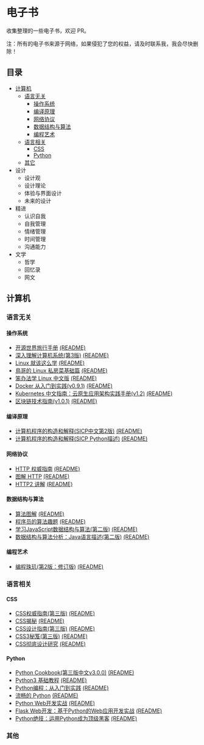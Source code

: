 电子书
============================

收集整理的一些电子书，欢迎 PR。

注：所有的电子书来源于网络，如果侵犯了您的权益，请及时联系我，我会尽快删除！

## 目录

- [计算机](#计算机)
  - [语言无关](#语言无关)
    - [操作系统](#操作系统)
    - [编译原理](#编译原理)
    - [网络协议](#网络协议)
    - [数据结构与算法](#数据结构与算法)
    - [编程艺术](#编程艺术)
  - [语言相关](#语言相关)
    - [CSS](#CSS)
    - [Python](#python)
  - [其它](#其他)
- 设计
  - 设计观
  - 设计理论
  - 体验与界面设计
  - 未来的设计
- 精进
  - 认识自我
  - 自我管理
  - 情绪管理
  - 时间管理
  - 沟通能力
- 文学
  - 哲学
  - 回忆录
  - 网文

## 计算机

### 语言无关

#### 操作系统

- [开源世界旅行手册](https://i.linuxtoy.org/docs/guide/index.html) [(README)](/it/language-independent/os/os-world-trip.md)
- [深入理解计算机系统(第3版)](https://book.douban.com/subject/1230413/) [(README)](/it/language-independent/os/深入理解计算机系统(第3版).md)
- [Linux 就该这么学](https://www.linuxprobe.com/docs/LinuxProbe.pdf) [(README)](/it/language-independent/os/Linux%20就该这么学.md)
- [鳥哥的 Linux 私房菜基础篇](http://linux.vbird.org/linux_basic/) [(README)](/it/language-independent/os/鳥哥的%20Linux%20私房菜基础篇.md)
- [笨办法学 Linux 中文版](https://www.gitbook.com/book/wizardforcel/llthw/details) [(README)](/it/language-independent/os/笨办法学%20Linux%20中文版.md)
- [Docker 从入门到实践(v0.9.1)](https://www.gitbook.com/book/yeasy/docker_practice/details) [(README)](/it/language-independent/os/Docker%20从入门到实践(v0.9.1).md)
- [Kubernetes 中文指南：云原生应用架构实践手册(v1.2)](https://github.com/rootsongjc/kubernetes-handbook) [(README)](/it/language-independent/os/Kubernetes%20中文指南：云原生应用架构实践手册(v1.2).md)
- [区块链技术指南(v1.0.1)](https://www.gitbook.com/book/yeasy/blockchain_guide/details) [(README)](/it/language-independent/os/区块链技术指南(v1.0.1).md)

#### 编译原理

- [计算机程序的构造和解释(SICP中文第2版)](https://github.com/DeathKing/Learning-SICP) [(README)](/it/language-independent/compiling-principle/计算机程序的构造和解释(SICP中文第2版).md)
- [计算机程序的构造和解释(SICP Python描述)](https://www.gitbook.com/book/wizardforcel/sicp-py/details) [(README)](/it/language-independent/compiling-principle/计算机程序的构造和解释(SICP%20Python描述).md)

#### 网络协议

- [HTTP 权威指南](https://book.douban.com/subject/10746113/) [(README)](/it/language-independent/network-protocol/HTTP%20权威指南.md)
- [图解 HTTP](https://book.douban.com/subject/25863515/) [(README)](/it/language-independent/network-protocol/图解%20HTTP.md)
- [HTTP2 讲解](https://www.gitbook.com/book/ye11ow/http2-explained/details) [(README)](/it/language-independent/network-protocol/HTTP2%20讲解.md)

#### 数据结构与算法

- [算法图解](https://book.douban.com/subject/26979890/) [(README)](/it/language-independent/data-structure-and-algorithm/算法图解.md)
- [程序员的算法趣题](https://book.douban.com/subject/27091348/) [(README)](/it/language-independent/data-structure-and-algorithm/程序员的算法趣题.md)
- [学习JavaScript数据结构与算法(第二版)](https://book.douban.com/subject/27129352/) [(README)](/it/language-independent/data-structure-and-algorithm/学习JavaScript数据结构与算法(第二版).md)
- [数据结构与算法分析：Java语言描述(第二版)](https://book.douban.com/subject/3351237/) [(README)](/it/language-independent/data-structure-and-algorithm/数据结构与算法分析：Java语言描述(第二版).md)

#### 编程艺术

- [编程珠玑(第2版：修订版)](https://book.douban.com/subject/26302533/) [(README)](/it/language-independent/art-of-programming/编程珠玑(第2版：修订版).md)

### 语言相关

#### CSS

- [CSS权威指南(第三版)](https://book.douban.com/subject/2308234/) [(README)](/it/language-related/css/CSS权威指南(第三版).md)
- [CSS揭秘](https://book.douban.com/subject/26745943/) [(README)](/it/language-related/css/CSS揭秘.md)
- [CSS设计指南(第三版)](https://book.douban.com/subject/23123255/) [(README)](/it/language-related/css/CSS设计指南(第三版).md)
- [CSS3秘笈(第三版)](https://book.douban.com/subject/25966256/) [(README)](/it/language-related/css/CSS3秘笈(第三版).md)
- [CSS彻底设计研究](https://book.douban.com/subject/2984164/) [(README)](/it/language-related/css/CSS彻底设计研究.md)

#### Python

- [Python Cookbook(第三版中文v3.0.0)](https://github.com/yidao620c/python3-cookbook) [(README)](/it/language-related/python/Python%20Cookbook(第三版中文v3.0.0).md)
- [Python3 基础教程](https://www.liaoxuefeng.com/wiki/0014316089557264a6b348958f449949df42a6d3a2e542c000) [(README)](/it/language-related/python/Python3%20基础教程.md)
- [Python编程：从入门到实践](https://book.douban.com/subject/26829016/) [(README)](/it/language-related/python/Python编程：从入门到实践.md)
- [流畅的 Python](https://book.douban.com/subject/27028517/) [(README)](/it/language-related/python/流畅的%20Python.md)
- [Python Web开发实战](https://book.douban.com/subject/26852057/) [(README)](/it/language-related/python/Python%20Web开发实战.md)
- [Flask Web开发：基于Python的Web应用开发实战](https://book.douban.com/subject/26274202/) [(README)](/it/language-related/python/Flask%20Web开发：基于Python的Web应用开发实战.md)
- [Python绝技：运用Python成为顶级黑客](https://book.douban.com/subject/26702570/) [(README)](/it/language-related/python/Python绝技：运用Python成为顶级黑客.md)

### 其他


